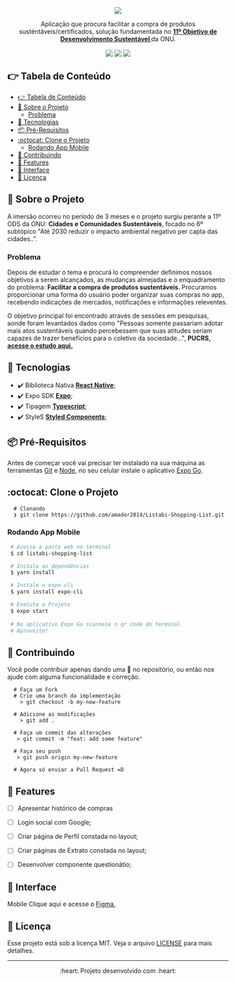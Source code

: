 
<p align="center" >
  <img align="center"src="./assets/listabi-cover.jpg" />
</p>

<p align="center">
  Aplicação que procura facilitar a compra de produtos susténtáveis/certificados, solução fundamentada no <strong><a href="https://odsbrasil.gov.br/">11º Objetivo de Desenvolvimento Sustentável </a></strong> da ONU.
</p>

<p align="center" >
  <img align="center" src="https://img.shields.io/github/last-commit/amador2014/Listabi-Shopping-List">
  <img align="center" src="https://img.shields.io/github/languages/count/amador2014/Listabi-Shopping-List" />
  <img align="center" src="https://img.shields.io/github/languages/top/amador2014/Listabi-Shopping-List" />
</p>

<div id="tabela-de-conteudo" />

## :point_right: Tabela de Conteúdo
- [:point_right: Tabela de Conteúdo](#point_right-tabela-de-conteúdo)
- [:speech_balloon:	Sobre o Projeto](#speech_balloonsobre-o-projeto)
  - [Problema](#problema)
- [:rocket: Tecnologias](#rocket-tecnologias)
- [📦️ Pré-Requisitos](#️-pré-requisitos)
- [:octocat: Clone o Projeto](#octocat-clone-o-projeto)
  - [Rodando App Mobile](#rodando-app-mobile)
- [:tada: Contribuindo](#tada-contribuindo)
- [:ring: Features](#ring-features)
- [🎨 Interface](#-interface)
- [:memo: Licença](#memo-licença)


<div id="about" />

## :speech_balloon:	Sobre o Projeto

<p>
 A imersão ocorreu no período de 3 meses e o projeto surgiu perante a 11º ODS da ONU: <strong> Cidades e Comunidades Sustentáveis</strong>, focado no 6º subtópico "Até 2030 reduzir o impacto ambiental negativo per capta das cidades..". 
</p>

<div id="problem" />

### Problema
<p>
 Depois de estudar o tema e procurá lo compreender definimos nossos objetivos a serem alcançados, as mudanças almejadas e o enquadramento do problema: <strong>Facilitar a compra de produtos sustentáveis. </strong> Procuramos proporcionar uma forma do usuário poder organizar suas compras no app, recebendo indicações de mercados, notificações e informações releventes.
  
 O objetivo principal foi encontrado através de sessões em pesquisas, aonde foram levantados dados como "Pessoas somente passariam adotar mais atos sustentáveis quando percebessem que suas atitudes seriam capazes de trazer benefícios para o coletivo da sociedade...", <strong>PUCRS, <a href="https://www.pucrs.br/blog/sustentabilidade-cresce-entre-os-jovens-brasileiros-aponta-estudo-da-pucrs/">acesse o estudo aqui.</a></strong>  
</p>


<div id="tech" />

## :rocket: Tecnologias
- :heavy_check_mark: Biblioteca Nativa **[React Native](https://reactnative.dev/)**;
- :heavy_check_mark: Expo SDK **[Expo](https://expo.io/)**;
- :heavy_check_mark: Tipagem **[Typescript](https://www.typelang.org/)**;
- :heavy_check_mark: StyleS **[Styled Components](https://reactnative.dev/)**;

<div id="pre-requisitos" />

## 📦️ Pré-Requisitos
Antes de começar você vai precisar ter instalado na sua máquina as ferramentas [Git](https://git-scm.com/downloads) e [Node](https://nodejs.org/en/), no seu celular instale o aplicativo [Expo Go](https://play.google.com/store/apps/details?id=host.exp.exponent&hl=pt_BR&gl=US).


<div id="clonando" />

## :octocat: Clone o Projeto
```git
  # Clonando
  ❯ git clone https://github.com/amador2014/Listabi-Shopping-List.git
 ```

<div id="run" />

### Rodando App Mobile

```bash
 # Acesse a pasta web no terminal
 $ cd listabi-shopping-list

 # Instale as dependências
 $ yarn install

 # Instale a expo-cli
 $ yarn install expo-cli

 # Execute o Projeto
 $ expo start 
 
 # No aplicativo Expo Go scanneie o qr code do terminal
 # Aproveite!
```

<div id="contribute" />

## :tada: Contribuindo

Você pode contribuir apenas dando uma :star2: no repositório, ou então nos ajude com alguma funcionalidade e correção.

```
  # Faça um Fork
  # Crie uma branch da implementação
    > git checkout -b my-new-feature
  
  # Adicione as modificações
    > git add .
    
  # Faça um commit das alterações
   > git commit -m "feat: add some feature"
   
  # Faça seu push
   > git push origin my-new-feature
   
  # Agora só enviar a Pull Request =D
 ```

 <div id="features" />
 
 ## :ring: Features
- [ ] Apresentar histórico de compras
- [ ] Login social com Google;
- [ ] Criar página de Perfil constada no layout;
- [ ] Criar páginas de Extrato constada no layout;
- [ ] Desenvolver componente questionátio;


<div id="layout" />

## 🎨 Interface 

 Mobile
Clique aqui e acesse o [Figma.](https://www.figma.com/file/CYnxQ2lg5PvNWWxOZxHbGh/SENAI-3T---LISTABI?node-id=0%3A1)


<div id="licenca" />

## :memo: Licença
Esse projeto está sob a licença MIT. Veja o arquivo [LICENSE](LICENSE.md) para mais detalhes.

---

<p align="center" > 
   :heart: Projeto desenvolvido com :heart:
</p>






